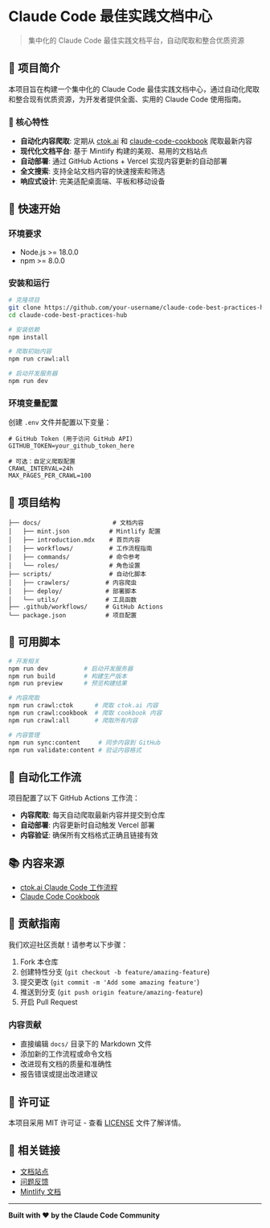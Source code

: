 # Claude Code 最佳实践文档中心

> 集中化的 Claude Code 最佳实践文档平台，自动爬取和整合优质资源

## 📖 项目简介

本项目旨在构建一个集中化的 Claude Code 最佳实践文档中心，通过自动化爬取和整合现有优质资源，为开发者提供全面、实用的 Claude Code 使用指南。

### 🎯 核心特性

- **自动化内容爬取**: 定期从 [ctok.ai](https://docs.ctok.ai/claude-code-common-workflows) 和 [claude-code-cookbook](https://github.com/foreveryh/claude-code-cookbook) 爬取最新内容
- **现代化文档平台**: 基于 Mintlify 构建的美观、易用的文档站点
- **自动部署**: 通过 GitHub Actions + Vercel 实现内容更新的自动部署
- **全文搜索**: 支持全站文档内容的快速搜索和筛选
- **响应式设计**: 完美适配桌面端、平板和移动设备

## 🚀 快速开始

### 环境要求

- Node.js >= 18.0.0
- npm >= 8.0.0

### 安装和运行

```bash
# 克隆项目
git clone https://github.com/your-username/claude-code-best-practices-hub.git
cd claude-code-best-practices-hub

# 安装依赖
npm install

# 爬取初始内容
npm run crawl:all

# 启动开发服务器
npm run dev
```

### 环境变量配置

创建 `.env` 文件并配置以下变量：

```env
# GitHub Token (用于访问 GitHub API)
GITHUB_TOKEN=your_github_token_here

# 可选：自定义爬取配置
CRAWL_INTERVAL=24h
MAX_PAGES_PER_CRAWL=100
```

## 📁 项目结构

```
├── docs/                    # 文档内容
│   ├── mint.json           # Mintlify 配置
│   ├── introduction.mdx    # 首页内容
│   ├── workflows/          # 工作流程指南
│   ├── commands/           # 命令参考
│   └── roles/              # 角色设置
├── scripts/                # 自动化脚本
│   ├── crawlers/          # 内容爬虫
│   ├── deploy/            # 部署脚本
│   └── utils/             # 工具函数
├── .github/workflows/     # GitHub Actions
└── package.json           # 项目配置
```

## 🔧 可用脚本

```bash
# 开发相关
npm run dev          # 启动开发服务器
npm run build        # 构建生产版本
npm run preview      # 预览构建结果

# 内容爬取
npm run crawl:ctok      # 爬取 ctok.ai 内容
npm run crawl:cookbook  # 爬取 cookbook 内容
npm run crawl:all       # 爬取所有内容

# 内容管理
npm run sync:content     # 同步内容到 GitHub
npm run validate:content # 验证内容格式
```

## 🤖 自动化工作流

项目配置了以下 GitHub Actions 工作流：

- **内容爬取**: 每天自动爬取最新内容并提交到仓库
- **自动部署**: 内容更新时自动触发 Vercel 部署
- **内容验证**: 确保所有文档格式正确且链接有效

## 📚 内容来源

- [ctok.ai Claude Code 工作流程](https://docs.ctok.ai/claude-code-common-workflows)
- [Claude Code Cookbook](https://github.com/foreveryh/claude-code-cookbook)

## 🤝 贡献指南

我们欢迎社区贡献！请参考以下步骤：

1. Fork 本仓库
2. 创建特性分支 (`git checkout -b feature/amazing-feature`)
3. 提交更改 (`git commit -m 'Add some amazing feature'`)
4. 推送到分支 (`git push origin feature/amazing-feature`)
5. 开启 Pull Request

### 内容贡献

- 直接编辑 `docs/` 目录下的 Markdown 文件
- 添加新的工作流程或命令文档
- 改进现有文档的质量和准确性
- 报告错误或提出改进建议

## 📄 许可证

本项目采用 MIT 许可证 - 查看 [LICENSE](LICENSE) 文件了解详情。

## 🔗 相关链接

- [文档站点](https://your-docs-site.vercel.app)
- [问题反馈](https://github.com/your-username/claude-code-best-practices-hub/issues)
- [Mintlify 文档](https://mintlify.com/docs)

---

**Built with ❤️ by the Claude Code Community**